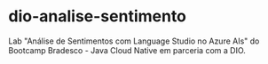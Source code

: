 # dio-analise-sentimento
Lab "Análise de Sentimentos com Language Studio no Azure AIs" do Bootcamp Bradesco - Java Cloud Native em parceria com a DIO.
